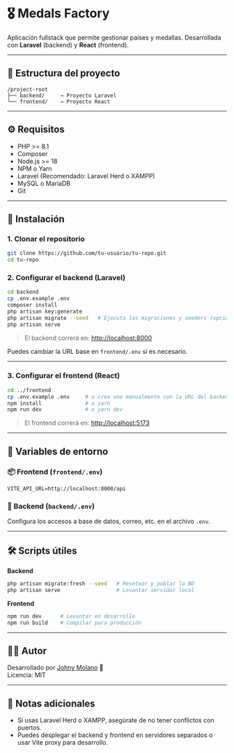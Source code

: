 # 🎖️ Medals Factory

Aplicación fullstack que permite gestionar países y medallas. Desarrollada con **Laravel** (backend) y **React** (frontend).

---

## 📁 Estructura del proyecto

```
/project-root
├── backend/     → Proyecto Laravel
└── frontend/    → Proyecto React
```

---

## ⚙️ Requisitos

- PHP >= 8.1
- Composer
- Node.js >= 18
- NPM o Yarn
- Laravel (Recomendado: Laravel Herd o XAMPP)
- MySQL o MariaDB
- Git

---

## 🚀 Instalación

### 1. Clonar el repositorio

```bash
git clone https://github.com/tu-usuario/tu-repo.git
cd tu-repo
```

### 2. Configurar el backend (Laravel)

```bash
cd backend
cp .env.example .env
composer install
php artisan key:generate
php artisan migrate --seed   # Ejecuta las migraciones y seeders (opcional)
php artisan serve
```

> El backend correrá en: [http://localhost:8000](http://localhost:8000)

Puedes cambiar la URL base en `frontend/.env` si es necesario.

---

### 3. Configurar el frontend (React)

```bash
cd ../frontend
cp .env.example .env     # o crea uno manualmente con la URL del backend
npm install              # o yarn
npm run dev              # o yarn dev
```

> El frontend correrá en: [http://localhost:5173](http://localhost:5173)

---

## 🔧 Variables de entorno

### 📦 Frontend (`frontend/.env`)
```
VITE_API_URL=http://localhost:8000/api
```

### 🔐 Backend (`backend/.env`)
Configura los accesos a base de datos, correo, etc. en el archivo `.env`.

---

## 🛠️ Scripts útiles

**Backend**

```bash
php artisan migrate:fresh --seed   # Resetear y poblar la BD
php artisan serve                  # Levantar servidor local
```

**Frontend**

```bash
npm run dev      # Levantar en desarrollo
npm run build    # Compilar para producción
```

---

## 👨‍💻 Autor

Desarrollado por [Johny Molano](https://github.com/little-Johny) 🤘  
Licencia: MIT

---

## 🧠 Notas adicionales

- Si usas Laravel Herd o XAMPP, asegúrate de no tener conflictos con puertos.
- Puedes desplegar el backend y frontend en servidores separados o usar Vite proxy para desarrollo.
